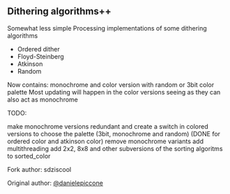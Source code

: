 ## Dithering algorithms++
Somewhat less simple Processing implementations of some dithering algorithms
	
* Ordered dither
* Floyd-Steinberg
* Atkinson
* Random

Now contains: monochrome and color version with random or 3bit color palette
Most updating will happen in the color versions seeing as they can also act as monochrome


TODO:

make monochrome versions redundant and create a switch in colored versions to choose the palette (3bit, monochrome and random) (DONE for ordered color and atkinson color)
remove monochrome variants
add multithreading
add 2x2, 8x8 and other subversions of the sorting algoritms to sorted_color


Fork author: sdziscool

Original author: [@danielepiccone](https://twitter.com/danielepiccone)